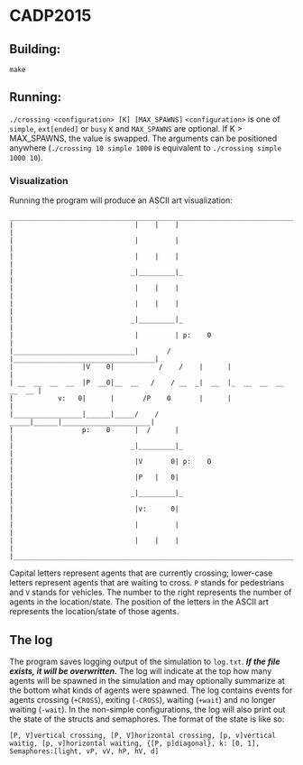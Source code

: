 # CADP2015

## Building:
`make`

## Running:
`./crossing <configuration> [K] [MAX_SPAWNS]`
`<configuration>` is one of `simple`, `ext[ended]` or `busy`
`K` and `MAX_SPAWNS` are optional. If K > MAX_SPAWNS, the value is swapped.
The arguments can be positioned anywhere (`./crossing 10 simple 1000` is equivalent to `./crossing simple 1000 10`).

### Visualization
Running the program will produce an ASCII art visualization:
 ```
 _____________________________________________________________________________
|                              |    |    |                                   |
|                              |         |                                   |
|                              |    |    |                                   |
|                             _|_________|_                                  |
|                              |    |    |                                   |
|                              |    |    |                                   |
|                             _|_________|_                                  |
|                              |         | p:    0                           |
|______________________________|       / |___________________________________|
|                 |V    0|           /    /    |      |                      |
| __  __  __  __  |P  __0|__  __   /    / __  _|  __  |_  __  __  __  __  __ |
|           v:   0|      |       /P    0       |      |                      |
|_________________|______|_____/    /     _____|______|______________________|
|                 p:    0      |  /      |                                   |
|                             _|_________|_                                  |
|                              |V       0| p:    0                           |
|                              |P   |   0|                                   |
|                             _|_________|_                                  |
|                              |v:      0|                                   |
|                              |         |                                   |
|                              |    |    |                                   |
|____________________________________________________________________________|
```

Capital letters represent agents that are currently crossing; lower-case letters represent agents that are waiting to cross. `P` stands for pedestrians and `V` stands for vehicles. The number to the right represents the number of agents in the location/state. The position of the letters in the ASCII art represents the location/state of those agents.

## The log
The program saves logging output of the simulation to `log.txt`. ***If the file exists, it will be overwritten.***
The log will indicate at the top how many agents will be spawned in the simulation and may optionally summarize at the bottom what kinds of agents were spawned. The log contains events for agents crossing (`+CROSS`), exiting (`-CROSS`), waiting (`+wait`) and no longer waiting (`-wait`). In the non-simple configurations, the log will also print out the state of the structs and semaphores. The format of the state is like so:

`[P, V]vertical crossing, [P, V]horizontal crossing, [p, v]vertical waitig, [p, v]horizontal waiting, {[P, p]diagonal}, k: [0, 1], Semaphores:[light, vP, vV, hP, hV, d]`
